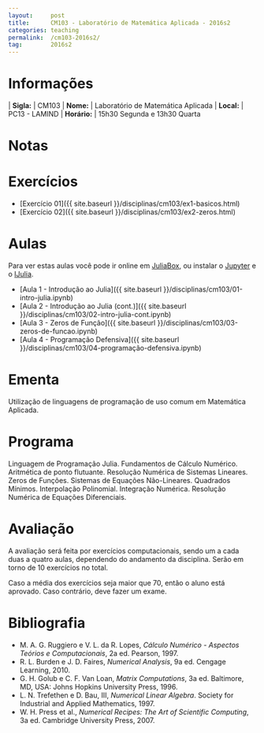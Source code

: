 ```yaml
---
layout:     post
title:      CM103 - Laboratório de Matemática Aplicada - 2016s2
categories: teaching
permalink:  /cm103-2016s2/
tag:        2016s2
---
```


# Informações

  | **Sigla:**   | CM103
  | **Nome:**    | Laboratório de Matemática Aplicada
  | **Local:**   | PC13 - LAMIND
  | **Horário:** | 15h30 Segunda e 13h30 Quarta

# Notas

# Exercícios

  - [Exercício 01]({{ site.baseurl }}/disciplinas/cm103/ex1-basicos.html)
  - [Exercício 02]({{ site.baseurl }}/disciplinas/cm103/ex2-zeros.html)

# Aulas

Para ver estas aulas você pode ir online em
[JuliaBox](https://www.juliabox.org),
ou instalar o [Jupyter](https://jupyter.org/) e o
[IJulia](https://github.com/JuliaLang/IJulia.jl).

  - [Aula 1 - Introdução ao Julia]({{ site.baseurl }}/disciplinas/cm103/01-intro-julia.ipynb)
  - [Aula 2 - Introdução ao Julia (cont.)]({{ site.baseurl }}/disciplinas/cm103/02-intro-julia-cont.ipynb)
  - [Aula 3 - Zeros de Função]({{ site.baseurl }}/disciplinas/cm103/03-zeros-de-funcao.ipynb)
  - [Aula 4 - Programação Defensiva]({{ site.baseurl }}/disciplinas/cm103/04-programação-defensiva.ipynb)

# Ementa

Utilização de linguagens de programação de uso comum em Matemática Aplicada.

# Programa

Linguagem de Programação Julia. Fundamentos de Cálculo Numérico. Aritmética de
ponto flutuante. Resolução Numérica de Sistemas Lineares. Zeros de Funções.
Sistemas de Equações Não-Lineares. Quadrados Mínimos. Interpolação Polinomial.
Integração Numérica. Resolução Numérica de Equações Diferenciais.

# Avaliação

A avaliação será feita por exercícios computacionais, sendo um a cada duas a
quatro aulas, dependendo do andamento da disciplina. Serão em torno de 10
exercícios no total.

Caso a média dos exercícios seja maior que 70, então o aluno está aprovado.
Caso contrário, deve fazer um exame.

# Bibliografia

  - M. A. G. Ruggiero e V. L. da R. Lopes, *Cálculo Numérico - Aspectos Teórios e
   Computacionais*, 2a ed. Pearson, 1997.
  - R. L. Burden e J. D. Faires, *Numerical Analysis*, 9a ed. Cengage Learning,
    2010.
  - G. H. Golub e C. F. Van Loan, *Matrix Computations*, 3a ed. Baltimore, MD,
    USA: Johns Hopkins University Press, 1996.
  - L. N. Trefethen e D. Bau, III, *Numerical Linear Algebra*. Society for
    Industrial and Applied Mathematics, 1997.
  - W. H. Press et al., *Numerical Recipes: The Art of Scientific Computing*, 3a
    ed. Cambridge University Press, 2007.

